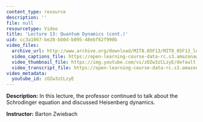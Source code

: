 ```yaml
---
content_type: resource
description: ''
file: null
resourcetype: Video
title: 'Lecture 13: Quantum Dynamics (cont.)'
uid: cc3a1867-be28-bb0d-b095-48ebf62f990b
video_files:
  archive_url: http://www.archive.org/download/MIT8.05F13/MIT8_05F13_lec13_300k.mp4
  video_captions_file: https://open-learning-course-data-rc.s3.amazonaws.com/8-05-quantum-physics-ii-fall-2013/6d7f875ecde55636962a5523b4c3a9c3_zOZw3zCLzyE.vtt
  video_thumbnail_file: https://img.youtube.com/vi/zOZw3zCLzyE/default.jpg
  video_transcript_file: https://open-learning-course-data-rc.s3.amazonaws.com/8-05-quantum-physics-ii-fall-2013/ad987410654c49a34349b19c4a66ee54_zOZw3zCLzyE.pdf
video_metadata:
  youtube_id: zOZw3zCLzyE
---
```


**Description:** In this lecture, the professor continued to talk about the Schrodinger equation and discussed Heisenberg dynamics.

**Instructor:** Barton Zwiebach